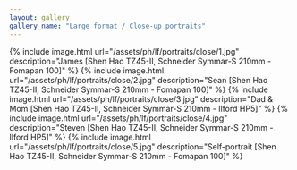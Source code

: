 ```yaml
---
layout: gallery
gallery_name: "Large format / Close-up portraits"
---
```


{% include image.html url="/assets/ph/lf/portraits/close/1.jpg" description="James [Shen Hao TZ45-II, Schneider Symmar-S 210mm - Fomapan 100]" %}
{% include image.html url="/assets/ph/lf/portraits/close/2.jpg" description="Sean [Shen Hao TZ45-II, Schneider Symmar-S 210mm - Fomapan 100]" %}
{% include image.html url="/assets/ph/lf/portraits/close/3.jpg" description="Dad & Mom [Shen Hao TZ45-II, Schneider Symmar-S 210mm - Ilford HP5]" %}
{% include image.html url="/assets/ph/lf/portraits/close/4.jpg" description="Steven [Shen Hao TZ45-II, Schneider Symmar-S 210mm - Ilford HP5]" %}
{% include image.html url="/assets/ph/lf/portraits/close/5.jpg" description="Self-portrait [Shen Hao TZ45-II, Schneider Symmar-S 210mm - Fomapan 100]" %}
